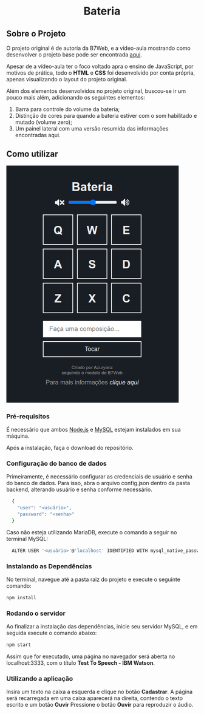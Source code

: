 <h1 align="center">Bateria</h1>

## Sobre o Projeto
O projeto original é de autoria da B7Web, e a vídeo-aula mostrando como desenvolver o projeto base pode ser encontrada [aqui](https://alunos.b7web.com.br/curso/javascript/projeto-1-bateria).

Apesar de a vídeo-aula ter o foco voltado apra o ensino de JavaScript, por motivos de prática, todo o **HTML** e **CSS** foi desenvolvido por conta própria, apenas visualizando o layout do projeto original.

Além dos elementos desenvolvidos no projeto original, buscou-se ir um pouco mais além, adicionando os seguintes elementos:
1. Barra para controle do volume da bateria;
2. Distinção de cores para quando a bateria estiver com o som habilitado e mutado (volume zero);
3. Um painel lateral com uma versão resumida das informações encontradas aqui.

## Como utilizar
![Bateria](assets/images/bateria.png)

### Pré-requisitos

É necessário que ambos [Node.js](https://nodejs.org/en/) e [MySQL](https://www.mysql.com/) estejam instalados em sua máquina.

Após a instalação, faça o download do repositório.

### Configuração do banco de dados

Primeiramente, é necessário configurar as credenciais de usuário e senha do banco de dados. Para isso, abra o arquivo config.json dentro da pasta backend, alterando usuário e senha conforme necessário.

```bash
  {
    "user": "<usuário>",
    "password": "<senha>"
  }
```
Caso não esteja utilizando MariaDB, execute o comando a seguir no terminal MySQL:

```sh
  ALTER USER '<usuário>'@'localhost' IDENTIFIED WITH mysql_native_password BY '<senha>'
```

### Instalando as Dependências

No terminal, navegue até a pasta raiz do projeto e execute o seguinte comando:

```sh
npm install
```
### Rodando o servidor


Ao finalizar a instalação das dependências, inicie seu servidor MySQL, e em seguida execute o comando abaixo:

```sh
npm start
```

Assim que for executado, uma página no navegador será aberta no localhost:3333, com o título **Test To Speech - IBM Watson**.

### Utilizando a aplicação

Insira um texto na caixa a esquerda e clique no botão **Cadastrar**. 
A página será recarregada em uma caixa aparecerá na direita, contendo o texto escrito e um botão **Ouvir**
Pressione o botão **Ouvir** para reproduzir o áudio.